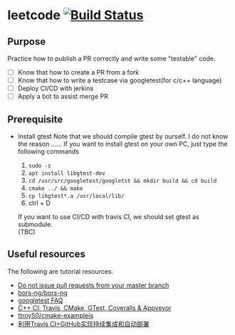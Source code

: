 # leetcode [![Build Status](https://www.travis-ci.org/{T-R-I-P}/{leetcode}.svg?branch=master)](https://www.travis-ci.org/{T-R-I-P}/{leetcode})

## Purpose

Practice how to publish a PR correctly and write some "testable" code. 
- [ ] Know that how to create a PR from a fork
- [ ] Know that how to write a testcase via googletest(for c/c++ language)
- [ ] Deploy CI/CD with jerkins
- [ ] Apply a bot to assist merge PR

## Prerequisite

* Install gtest
  Note that we should compile gtest by ourself. I do not know the reason ...... If you want to install gtest on your own PC, just type the following commands
  1. `sudo -s`
  2. `apt install libgtest-dev`
  3. `cd /usr/src/googletest/googletst && mkdir build && cd build`
  4. `cmake ../ && make`
  5. `cp libgtest*.a /usr/local/lib/`
  6. ctrl + D
  
  If you want to use CI/CD with travis CI, we should set gtest as submodule.   
  (TBC)


## Useful resources

The following are tutorial resources.  
* [Do not issue pull requests from your master branch](https://blog.jasonmeridth.com/posts/do-not-issue-pull-requests-from-your-master-branch)
* [bors-ng/bors-ng](https://github.com/bors-ng/bors-ng)
* [googletest FAQ](https://github.com/doo/googletest/blob/master/wiki/FAQ.wiki)
* [C++ CI: Travis, CMake, GTest, Coveralls & Appveyor](http://david-grs.github.io/cpp-clang-travis-cmake-gtest-coveralls-appveyor/)
* [ttroy50/cmake-exampleis](https://github.com/ttroy50/cmake-examples)
* [利用Travis CI+GitHub实现持续集成和自动部署](https://zhuanlan.zhihu.com/p/85175312)
